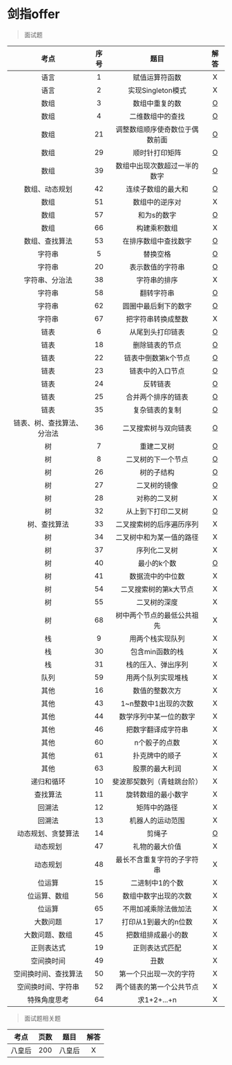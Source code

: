 # 剑指offer

> 面试题

| 考点 | 序号 | 题目 | 解答 |
|:---:|:---:|:---:|:---:|
| 语言 | 1 | 赋值运算符函数 | X |
| 语言 | 2 | 实现Singleton模式 | X |
| 数组 | 3 | 数组中重复的数 | [O](剑指offer/3-数组中重复的数.md) |
| 数组 | 4 | 二维数组中的查找 | [O](剑指offer/4-二维数组中的查找.md) |
| 数组 | 21 | 调整数组顺序使奇数位于偶数前面 | [O](剑指offer/21-调整数组顺序使奇数位于偶数前面) |
| 数组 | 29 | 顺时针打印矩阵 | [O](剑指offer/29-顺时针打印矩阵.md) |
| 数组 | 39 | 数组中出现次数超过一半的数字 | [O](剑指offer/39-数组中出现次数超过一半的数字.md) |
| 数组、动态规划 | 42 | 连续子数组的最大和 | [O](剑指offer/42-连续子数组的最大和.md) |
| 数组 | 51 | 数组中的逆序对 | X |
| 数组 | 57 | 和为s的数字 | [O](剑指offer/57-和为s的数字.md) |
| 数组 | 66 | 构建乘积数组 | X |
| 数组、查找算法 | 53 | 在排序数组中查找数字 | [O](剑指offer/53-在排序数组中查找数字.md) |
| 字符串 | 5 | 替换空格 | [O](剑指offer/5-替换空格.md) |
| 字符串 | 20 | 表示数值的字符串 | [O](剑指offer/20-表示数值的字符串.md) |
| 字符串、分治法 | 38 | 字符串的排序 | X |
| 字符串 | 58 | 翻转字符串 | [O](剑指offer/58-翻转字符串.md) |
| 字符串 | 62 | 圆圈中最后剩下的数字 | [O](剑指offer/62-圆圈中最后剩下的数字.md) |
| 字符串 | 67 | 把字符串转换成整数 | X |
| 链表 | 6 | 从尾到头打印链表 | [O](剑指offer/6-从尾到头打印链表.md) |
| 链表 | 18 | 删除链表的节点 | [O](剑指offer/18-删除链表的节点.md) |
| 链表 | 22 | 链表中倒数第k个节点 | [O](剑指offer/22-链表中倒数第k个节点.md) |
| 链表 | 23 | 链表中的入口节点 | [O](剑指offer/23-链表中的入口节点.md) |
| 链表 | 24 | 反转链表 | [O](剑指offer/24-反转链表.md) |
| 链表 | 25 | 合并两个排序的链表 | [O](剑指offer/25-合并两个排序的链表.md) |
| 链表 | 35 | 复杂链表的复制 | [O](剑指offer/35-复杂链表的复制.md) |
| 链表、树、查找算法、分治法 | 36 | 二叉搜索树与双向链表 | [O](剑指offer/36-二叉搜索树与双向链表.md) |
| 树 | 7 | 重建二叉树 | [O](剑指offer/7-重建二叉树.md) |
| 树 | 8 | 二叉树的下一个节点 | [O](剑指offer/8-二叉树的下一个节点.md) |
| 树 | 26 | 树的子结构 | [O](剑指offer/26-树的子结构.md) |
| 树 | 27 | 二叉树的镜像 | [O](剑指offer/27-二叉树的镜像.md) |
| 树 | 28 | 对称的二叉树 | X |
| 树 | 32 | 从上到下打印二叉树 | [O](剑指offer/32-从上到下打印二叉树.md) |
| 树、查找算法 | 33 | 二叉搜索树的后序遍历序列 | X |
| 树 | 34 | 二叉树中和为某一值的路径 | X |
| 树 | 37 | 序列化二叉树 | X |
| 树 | 40 | 最小的k个数 | [O](剑指offer/40-最小的k个数.md) |
| 树 | 41 | 数据流中的中位数 | X |
| 树 | 54 | 二叉搜索树的第k大节点 | X |
| 树 | 55 | 二叉树的深度 | X |
| 树 | 68 | 树中两个节点的最低公共祖先 | X |
| 栈 | 9 | 用两个栈实现队列 | X |
| 栈 | 30 | 包含min函数的栈 | X |
| 栈 | 31 | 栈的压入、弹出序列 | X |
| 队列 | 59 | 用两个队列实现堆栈 | X |
| 其他 | 16 | 数值的整数次方 | X |
| 其他 | 43 | 1~n整数中1出现的次数 | X |
| 其他 | 44 | 数学序列中某一位的数字 | X |
| 其他 | 46 | 把数字翻译成字符串 | X |
| 其他 | 60 | n个骰子的点数 | X |
| 其他 | 61 | 扑克牌中的顺子 | X |
| 其他 | 63 | 股票的最大利润 | X |
| 递归和循环 | 10 | 斐波那契数列（青蛙跳台阶） | X |
| 查找算法 | 11 | 旋转数组的最小数字 | X |
| 回溯法 | 12 | 矩阵中的路径 | X |
| 回溯法 | 13 | 机器人的运动范围 | X |
| 动态规划、贪婪算法 | 14 | 剪绳子 | [O](剑指offer/14-剪绳子.md) |
| 动态规划 | 47 | 礼物的最大价值 | X |
| 动态规划 | 48 | 最长不含重复字符的子字符串 | X |
| 位运算 | 15 | 二进制中1的个数 | X |
| 位运算、数组 | 56 | 数组中数字出现的次数 | X |
| 位运算 | 65 | 不用加减乘除法做加法 | X |
| 大数问题 | 17 | 打印从1到最大的n位数 | X |
| 大数问题、数组 | 45 | 把数组排成最小的数 | X |
| 正则表达式 | 19 | 正则表达式匹配 | X |
| 空间换时间 | 49 | 丑数 | X |
| 空间换时间、查找算法 | 50| 第一个只出现一次的字符 | X |
| 空间换时间、字符串 | 52 | 两个链表的第一个公共节点 | X |
| 特殊角度思考 | 64 | 求1+2+...+n | X |

> 面试题相关题

| 考点 | 页数 | 题目 | 解答 |
|:---:|:---:|:---:|:---:|
| 八皇后 | 200 | 八皇后 | X |




